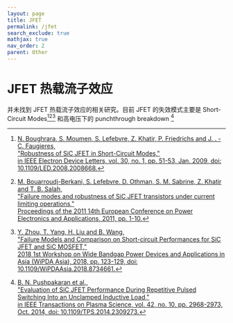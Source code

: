 ```yaml
---
layout: page
title: JFET
permalink: /jfet
search_exclude: true
mathjax: true
nav_order: 2
parent: Other
---
```


# JFET 热载流子效应

并未找到 JFET 热载流子效应的相关研究。目前 JFET 的失效模式主要是 Short-Circuit Modes[^1][^2][^3] 和高电压下的 punchthrough breakdown [^4]

[^1]: [N. Boughrara, S. Moumen, S. Lefebvre, Z. Khatir, P. Friedrichs and J. . -C. Faugieres,<br> "Robustness of SiC JFET in Short-Circuit Modes,"<br> in IEEE Electron Device Letters, vol. 30, no. 1, pp. 51-53, Jan. 2009, doi: 10.1109/LED.2008.2008668.](https://ieeexplore.ieee.org/document/4703236)

[^2]: [M. Bouarroudj-Berkani, S. Lefebvre, D. Othman, S. M. Sabrine, Z. Khatir and T. B. Salah, <br>"Failure modes and robustness of SiC JFET transistors under current limiting operations," <br>Proceedings of the 2011 14th European Conference on Power Electronics and Applications, 2011, pp. 1-10.](https://ieeexplore.ieee.org/document/6020356)

[^3]: [Y. Zhou, T. Yang, H. Liu and B. Wang, <br>"Failure Models and Comparison on Short-circuit Performances for SiC JFET and SiC MOSFET," <br>2018 1st Workshop on Wide Bandgap Power Devices and Applications in Asia (WiPDA Asia), 2018, pp. 123-129, doi: 10.1109/WiPDAAsia.2018.8734661.](https://ieeexplore.ieee.org/document/8734661)

[^4]: [B. N. Pushpakaran et al., <br>"Evaluation of SiC JFET Performance During Repetitive Pulsed Switching Into an Unclamped Inductive Load," <br>in IEEE Transactions on Plasma Science, vol. 42, no. 10, pp. 2968-2973, Oct. 2014, doi: 10.1109/TPS.2014.2309273.](https://ieeexplore.ieee.org/document/6774980)
